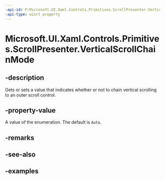 ```yaml
---
-api-id: P:Microsoft.UI.Xaml.Controls.Primitives.ScrollPresenter.VerticalScrollChainMode
-api-type: winrt property
---
```


# Microsoft.UI.Xaml.Controls.Primitives.ScrollPresenter.VerticalScrollChainMode

<!--
public Microsoft.UI.Xaml.Controls.ScrollingChainMode VerticalScrollChainMode { get; set; }
-->


## -description

Gets or sets a value that indicates whether or not to chain vertical scrolling to an outer scroll control.

## -property-value

A value of the enumeration. The default is `Auto`.

## -remarks

## -see-also

## -examples



